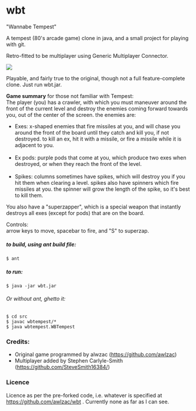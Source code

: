 wbt
===

"Wannabe Tempest"

A tempest (80's arcade game) clone in java, and a small project for playing with git.

Retro-fitted to be multiplayer using Generic Multiplayer Connector.

<img src="https://lh3.ggpht.com/O0313eHvoYWtkWxyJ20OwEUkokDeFTbvfQCxh_dDnACCgybCbhPpIQwzkAgtYq9gPg=w300" />

Playable, and fairly true to the original, though not a full feature-complete clone.  Just run wbt.jar.

<strong>Game summary</strong> for those not familiar with Tempest:<br/>
The player (you) has a crawler, with which you must maneuver around the front of the current level and destroy the enemies coming forward towards you, out of the center of the screen.  the enemies are:<br/>
<ul>
<li>Exes: x-shaped enemies that fire missiles at you, and will chase you around the front of the board until they catch and kill you, if not destroyed.  to kill an ex, hit it with a missile, or fire a missile while it is adjacent to you.</li><br/>
<li>Ex pods: purple pods that come at you, which produce two exes when destroyed, or when they reach the front of the level.</li><br/>
<li>Spikes: columns sometimes have spikes, which will destroy you if you hit them when clearing a level.  spikes also have spinners which fire missiles at you.  the spinner will grow the length of the spike, so it's best to kill them.</li>
</ul>

You also have a "superzapper", which is a special weapon that instantly destroys all exes (except for pods) that are on the board. 

Controls:<br/>
arrow keys to move, spacebar to fire, and "S" to superzap.

##### to build, using ant build file:
    $ ant

##### to run:
    $ java -jar wbt.jar


###### Or without ant, ghetto it:
    $ cd src 
    $ javac wbtempest/*
    $ java wbtempest.WBTempest


### Credits:
* Original game programmed by alwzac (https://github.com/awlzac)
* Multiplayer added by Stephen Carlyle-Smith (https://github.com/SteveSmith16384/)

### Licence
Licence as per the pre-forked code, i.e. whatever is specified at https://github.com/awlzac/wbt .  Currently none as far as I can see.
